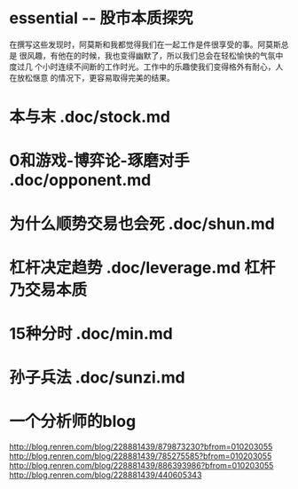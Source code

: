 # essential -- 股市本质探究

  在撰写这些发现时，阿莫斯和我都觉得我们在一起工作是件很享受的事。阿莫斯总是
  很风趣，有他在的时候，我也变得幽默了，所以我们总会在轻松愉快的气氛中度过几
  个小时连续不间断的工作时光。工作中的乐趣使我们变得格外有耐心，人在放松惬意
  的情况下，更容易取得完美的结果。

# 本与末                   .doc/stock.md 

# 0和游戏-博弈论-琢磨对手  .doc/opponent.md

# 为什么顺势交易也会死     .doc/shun.md

# 杠杆决定趋势             .doc/leverage.md    杠杆乃交易本质

# 15种分时                 .doc/min.md

# 孙子兵法                  .doc/sunzi.md

# 一个分析师的blog

  http://blog.renren.com/blog/228881439/879873230?bfrom=010203055
  http://blog.renren.com/blog/228881439/785275585?bfrom=010203055
  http://blog.renren.com/blog/228881439/886393986?bfrom=010203055
  http://blog.renren.com/blog/228881439/440605343
